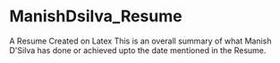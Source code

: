 # ManishDsilva_Resume
A Resume Created on Latex 
This is an overall summary of what Manish D'Silva has done or achieved upto the date mentioned in the Resume. 
